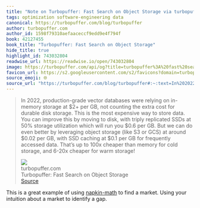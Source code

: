 ```yaml
---
title: "Note on Turbopuffer: Fast Search on Object Storage via turbopuffer.com"
tags: optimization software-engineering data
canonical: https://turbopuffer.com/blog/turbopuffer
author: turbopuffer.com
author_id: 1598f79310aefaaceccf9edd9e4f794f
book: 42127455
book_title: "Turbopuffer: Fast Search on Object Storage"
hide_title: true
highlight_id: 743032804
readwise_url: https://readwise.io/open/743032804
image: https://turbopuffer.com/api/og?title=turbopuffer%3A%20fast%20search%20on%20object%20storage
favicon_url: https://s2.googleusercontent.com/s2/favicons?domain=turbopuffer.com
source_emoji: 🌐
source_url: "https://turbopuffer.com/blog/turbopuffer#:~:text=In%202022%2C%20production-grade,for%20warm%20storage%21"
---
```


> In 2022, production-grade vector databases were relying on in-memory storage at $2+ per GB, not counting the extra cost for durable disk storage. This is the most expensive way to store data. You can improve this by moving to disk, with triply replicated SSDs at 50% storage utilization which will run you $0.6 per GB. But we can do even better by leveraging object storage (like S3 or GCS) at around $0.02 per GB, with SSD caching at $0.1 per GB for frequently accessed data. That’s up to 100x cheaper than memory for cold storage, and 6-20x cheaper for warm storage!
> <div class="quoteback-footer"><div class="quoteback-avatar"><img class="mini-favicon" src="https://s2.googleusercontent.com/s2/favicons?domain=turbopuffer.com"></div><div class="quoteback-metadata"><div class="metadata-inner"><span style="display:none">FROM:</span><div aria-label="turbopuffer.com" class="quoteback-author"> turbopuffer.com</div><div aria-label="Turbopuffer: Fast Search on Object Storage" class="quoteback-title"> Turbopuffer: Fast Search on Object Storage</div></div></div><div class="quoteback-backlink"><a target="_blank" aria-label="go to the full text of this quotation" rel="noopener" href="https://turbopuffer.com/blog/turbopuffer#:~:text=In%202022%2C%20production-grade,for%20warm%20storage%21" class="quoteback-arrow"> Source</a></div></div>

This is a great example of using [napkin-math](https://www.joshbeckman.org/sources/#24322403) to find a market. Using your intuition about a market to identify a gap.